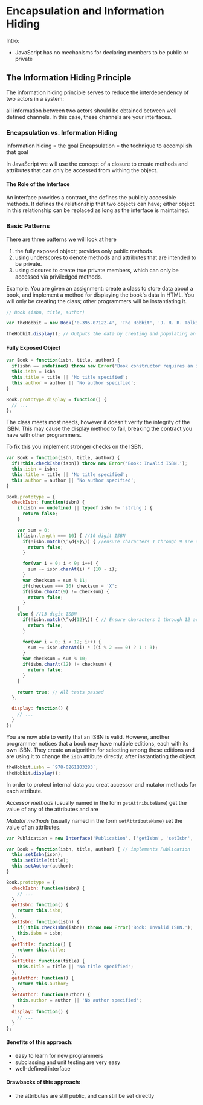 # Encapsulation and Information Hiding

Intro:
- JavaScript has no mechanisms for declaring members to be public or private

## The Information Hiding Principle
The information hiding principle serves to reduce the interdependency of two actors in a system:

all information between two actors should be obtained between well defined channels. In this case, these channels are your interfaces.

### Encapsulation vs. Information Hiding
Information hiding = the goal
Encapsulation = the technique to accomplish that goal

In JavaScript we will use the concept of a closure to create methods and attributes that can only be accessed from withing the object.

#### The Role of the Interface
An interface provides a contract, the defines the publicly accessible methods.
It defines the relationship that two objects can have; either object in this relationship can be replaced as long as the interface is maintained.

### Basic Patterns
There are three patterns we will look at here

1. the fully exposed object; provides only public methods.
2. using underscores to denote methods and attributes that are intended to be private.
3. using closures to create true private members, which can only be accessed via priviledged methods. 

Example. 
You are given an assignment: create a class to store data about a book, and implement a method for displaying the book's data in HTML. You will only be creating the class; other programmers will be instantiating it. 

```js
// Book (isbn, title, author)

var theHobbit = new Book('0-395-07122-4', 'The Hobbit', 'J. R. R. Tolkien');

theHobbit.display(); // Outputs the data by creating and populating an html element.
```

#### Fully Exposed Object
```js
var Book = function(isbn, title, author) {
  if(isbn == undefined) throw new Error('Book constructor requires an isbn.')
  this.isbn = isbn
  this.title = title || 'No title specified';
  this.author = author || 'No author specified';
}

Book.prototype.display = function() {
  // ...
};
```

The class meets most needs, however it doesn't verify the integrity of the ISBN. This may cause the display method to fail, breaking the contract you have with other programmers. 

To fix this you implement stronger checks on the ISBN.

```js
var Book = function(isbn, title, author) {
  if(!this.checkIsbn(isbn)) throw new Error('Book: Invalid ISBN.');
  this.isbn = isbn;
  this.title = title || 'No title specified';
  this.author = author || 'No author specified';
}

Book.prototype = {
  checkIsbn: function(isbn) {
    if(isbn == undefined || typeof isbn != 'string') {
      return false;
    }

    var sum = 0;
    if(isbn.length === 10) { //10 digit ISBN
      if(!isbn.match(\^\d{9}\)) { //ensure characters 1 through 9 are digits
        return false;
      }

      for(var i = 0; i < 9; i++) {
        sum += isbn.charAt(i) * (10 - i);
      }
      var checksum = sum % 11;
      if(checksum === 10) checksum = 'X';
      if(isbn.charAt(9) != checksum) {
        return false;
      }
    }
    else { //13 digit ISBN
      if(!isbn.match(\^\d{12}\)) { // Ensure characters 1 through 12 are digits
        return false;
      }

      for(var i = 0; i < 12; i++) {
        sum += isbn.charAt(i) * ((i % 2 === 0) ? 1 : 3);
      }
      var checksum = sum % 10;
      if(isbn.charAt(12) != checksum) {
        return false;
      }
    }

    return true; // All tests passed
  },

  display: function() {
    // ...
  }
};
```

You are now able to verify that an ISBN is valid. However, another programmer notices that a book may have multiple editions, each with its own ISBN. They create an algorithm for selecting among these editions and are using it to change the `isbn` attibute directly, after instantiating the object. 

```js
theHobbit.isbn = `978-0261103283`;
theHobbit.display();
```

In order to protect internal data you creat accessor and mutator methods for each attribute.

_Accessor methods_ (usually named in the form `getAttributeName`) get the value of any of the attributes and are 

_Mutator methods_ (usually named in the form `setAttributeName`) set the value of an attributes.

```js
var Publication = new Interface('Publication', ['getIsbn', 'setIsbn', 'getTitle', 'setTitle', 'getAuthor', 'setAuthor', 'display']);

var Book = function(isbn, title, author) { // implements Publication
  this.setIsbn(isbn);
  this.setTitle(title);
  this.setAuthor(author);
}

Book.prototype = {
  checkIsbn: function(isbn) {
    // ...
  },
  getIsbn: function() {
    return this.isbn;
  },
  setIsbn: function(isbn) {
    if(!this.checkIsbn(isbn)) throw new Error('Book: Invalid ISBN.');
    this.isbn = isbn;
  },
  getTitle: function() {
    return this.title;
  },
  setTitle: function(title) {
    this.title = title || 'No title specified';
  },
  getAuthor: function() {
    return this.author;
  },
  setAuthor: function(author) {
    this.author = author || 'No author specified';
  }
  display: function() {
    // ...
  }
};
```

#### Benefits of this approach:
- easy to learn for new programmers
- subclassing and unit testing are very easy
- well-defined interface

#### Drawbacks of this approach:
- the attributes are still public, and can still be set directly

